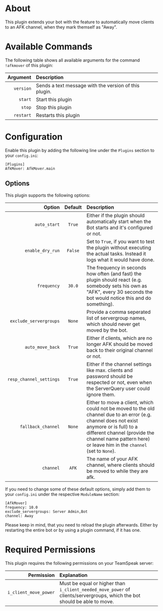 # About

This plugin extends your bot with the feature to automatically move clients to an AFK channel, when they mark themself as "Away".


# Available Commands

The following table shows all available arguments for the command `!afkmover` of this plugin:

| Argument | Description |
| ---: | :--- |
| `version` | Sends a text message with the version of this plugin. |
| `start` | Start this plugin |
| `stop` | Stop this plugin |
| `restart` | Restarts this plugin |


# Configuration

Enable this plugin by adding the following line under the `Plugins` section to your `config.ini`:

```
[Plugins]
AfkMover: AfkMover.main
```

## Options

This plugin supports the following options:

| Option | Default | Description |
| ---: | :---: | :--- |
| `auto_start` | `True` | Either if the plugin should automatically start when the Bot starts and it's configured or not. |
| `enable_dry_run` | `False` | Set to `True`, if you want to test the plugin without executing the actual tasks. Instead it logs what it would have done. |
| `frequency` | `30.0` | The frequency in seconds how often (and fast) the plugin should react (e.g. somebody sets his own as "AFK", every 30 seconds the bot would notice this and do something). |
| `exclude_servergroups` | `None` | Provide a comma seperated list of servergroup names, which should never get moved by the bot. |
| `auto_move_back` | `True` | Either if clients, which are no longer AFK should be moved back to their original channel or not. |
| `resp_channel_settings` | `True` | Either if the channel settings like max. clients and password should be respected or not, even when the ServerQuery user could ignore them. |
| `fallback_channel` | `None` | Either to move a client, which could not be moved to the old channel due to an error (e.g. channel does not exist anymore or is full) to a different channel (provide the channel name pattern here) or leave him in the `channel` (set to `None`). |
| `channel` | `AFK` | The name of your AFK channel, where clients should be moved to while they are afk. |

If you need to change some of these default options, simply add them to your `config.ini` under the respective `ModuleName` section:

```
[AfkMover]
frequency: 10.0
exclude_servergroups: Server Admin,Bot
channel: Away
```

Please keep in mind, that you need to reload the plugin afterwards. Either by restarting the entire bot or by using a plugin command, if it has one.


# Required Permissions

This plugin requires the following permissions on your TeamSpeak server:

| Permission | Explanation |
| ---: | :--- |
| `i_client_move_power` | Must be equal or higher than `i_client_needed_move_power` of clients/servergroups, which the bot should be able to move. |
